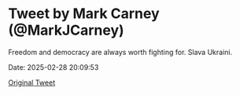 # Tweet by Mark Carney (@MarkJCarney)

Freedom and democracy are always worth fighting for. Slava Ukraini.

Date: 2025-02-28 20:09:53

[Original Tweet](https://x.com/MarkJCarney/status/1895567118537801798)
